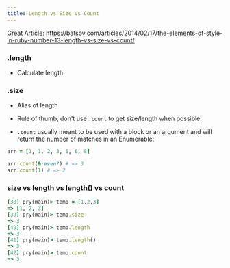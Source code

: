 ```yaml
---
title: Length vs Size vs Count
---
```


Great Article:
https://batsov.com/articles/2014/02/17/the-elements-of-style-in-ruby-number-13-length-vs-size-vs-count/

### .length
- Calculate length

### .size
- Alias of length


- Rule of thumb, don't use `.count` to get size/length when possible.
- `.count` usually meant to be used with a block or an argument and will return the number of matches in an Enumerable:

```ruby
arr = [1, 1, 2, 3, 5, 6, 8]

arr.count(&:even?) # => 3
arr.count(1) # => 2
```

### size vs length vs length() vs count
```ruby
[38] pry(main)> temp = [1,2,3]
=> [1, 2, 3]
[39] pry(main)> temp.size
=> 3
[40] pry(main)> temp.length
=> 3
[41] pry(main)> temp.length()
=> 3
[42] pry(main)> temp.count
=> 3
```
